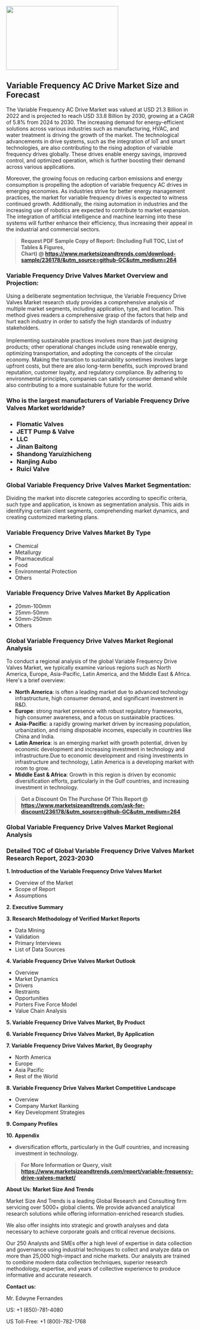 <p><img class="alignnone size-medium wp-image-20088" src="https://ffe5etoiles.com/wp-content/uploads/2024/12/MST1-300x171.png" alt="" width="300" height="171" /></p><h2>Variable Frequency AC Drive Market Size and Forecast</h2><p>The Variable Frequency AC Drive Market was valued at USD 21.3 Billion in 2022 and is projected to reach USD 33.8 Billion by 2030, growing at a CAGR of 5.8% from 2024 to 2030. The increasing demand for energy-efficient solutions across various industries such as manufacturing, HVAC, and water treatment is driving the growth of the market. The technological advancements in drive systems, such as the integration of IoT and smart technologies, are also contributing to the rising adoption of variable frequency drives globally. These drives enable energy savings, improved control, and optimized operation, which is further boosting their demand across various applications.</p><p>Moreover, the growing focus on reducing carbon emissions and energy consumption is propelling the adoption of variable frequency AC drives in emerging economies. As industries strive for better energy management practices, the market for variable frequency drives is expected to witness continued growth. Additionally, the rising automation in industries and the increasing use of robotics are expected to contribute to market expansion. The integration of artificial intelligence and machine learning into these systems will further enhance their efficiency, thus increasing their appeal in the industrial and commercial sectors.</p></p><blockquote id="" class=""><strong>Request PDF Sample Copy of Report: (Including Full TOC, List of Tables &amp; Figures, Chart)&nbsp;@&nbsp;<strong><a href="https://www.marketsizeandtrends.com/download-sample/236178/&utm_source=github-GC&utm_medium=264" target="_blank">https://www.marketsizeandtrends.com/download-sample/236178/&utm_source=github-GC&utm_medium=264</a></strong></strong></blockquote><h3 id="" class="">Variable Frequency Drive Valves Market&nbsp;Overview and Projection:</h3><p id="" class="">Using a deliberate segmentation technique, the Variable Frequency Drive Valves Market research study provides a comprehensive analysis of multiple market segments, including application, type, and location. This method gives readers a comprehensive grasp of the factors that help and hurt each industry in order to satisfy the high standards of industry stakeholders. <br /> <br />Implementing sustainable practices involves more than just designing products; other operational changes include using renewable energy, optimizing transportation, and adopting the concepts of the circular economy. Making the transition to sustainability sometimes involves large upfront costs, but there are also long-term benefits, such improved brand reputation, customer loyalty, and regulatory compliance. By adhering to environmental principles, companies can satisfy consumer demand while also contributing to a more sustainable future for the world.</p><h3 id="" class="">Who is the largest manufacturers of&nbsp;Variable Frequency Drive Valves Market worldwide?</h3><h3 class=""><p><ul><li>Flomatic Valves </li><li> JETT Pump & Valve </li><li> LLC </li><li> Jinan Baitong </li><li> Shandong Yaruizhicheng </li><li> Nanjing Aubo </li><li> Ruici Valve</li></ul></p></h3><h3 id="" class="">Global&nbsp;Variable Frequency Drive Valves Market Segmentation:</h3><p id="" class="">Dividing the market into discrete categories according to specific criteria, such type and application, is known as segmentation analysis. This aids in identifying certain client segments, comprehending market dynamics, and creating customized marketing plans.</p><h3 id="" class="">Variable Frequency Drive Valves Market&nbsp;By Type</h3><p><p><ul><li>Chemical</li><li> Metallurgy</li><li> Pharmaceutical</li><li> Food</li><li> Environmental Protection</li><li> Others</p></li></ul></p></p><h3 id="" class="">Variable Frequency Drive Valves Market&nbsp;By Application</h3><p class=""><p><ul><li>20mm-100mm</li><li> 25mm-50mm</li><li> 50mm-250mm</li><li> Others</li></ul></p></p><h3 id="" class="">Global Variable Frequency Drive Valves Market Regional Analysis</h3><p id="" class="">To conduct a regional analysis of the global Variable Frequency Drive Valves Market, we typically examine various regions such as North America, Europe, Asia-Pacific, Latin America, and the Middle East &amp; Africa. Here's a brief overview:</p><ul><li><strong>North America</strong>: is often a leading market due to advanced technology infrastructure, high consumer demand, and significant investment in R&amp;D.</li><li><strong>Europe</strong>: strong market presence with robust regulatory frameworks, high consumer awareness, and a focus on sustainable practices.</li><li><strong>Asia-Pacific</strong>: a rapidly growing market driven by increasing population, urbanization, and rising disposable incomes, especially in countries like China and India.</li><li><strong>Latin America</strong>: is an emerging market with growth potential, driven by economic development and increasing investment in technology and infrastructure.Due to economic development and rising investments in infrastructure and technology, Latin America is a developing market with room to grow.</li><li><strong>Middle East &amp; Africa</strong>: Growth in this region is driven by economic diversification efforts, particularly in the Gulf countries, and increasing investment in technology.</li></ul><blockquote id="" class=""><strong>Get a Discount On The Purchase Of This Report @ <strong><a href="https://www.marketsizeandtrends.com/ask-for-discount/236178/&utm_source=github-GC&utm_medium=264" target="_blank">https://www.marketsizeandtrends.com/ask-for-discount/236178/&utm_source=github-GC&utm_medium=264</a></strong></strong></blockquote><h3 id="" class="">Global Variable Frequency Drive Valves Market Regional Analysis</h3><h3 id="" class="">Detailed TOC of Global Variable Frequency Drive Valves Market Research Report, 2023-2030</h3><p id="" class=""><strong>1. Introduction of the Variable Frequency Drive Valves Market</strong></p><ul><li>Overview of the Market</li><li>Scope of Report</li><li>Assumptions</li></ul><p id="" class=""><strong>2. Executive Summary</strong></p><p id="" class=""><strong>3. Research Methodology of Verified Market Reports</strong></p><ul><li>Data Mining</li><li>Validation</li><li>Primary Interviews</li><li>List of Data Sources</li></ul><p id="" class=""><strong>4. Variable Frequency Drive Valves Market Outlook</strong></p><ul><li>Overview</li><li>Market Dynamics</li><li>Drivers</li><li>Restraints</li><li>Opportunities</li><li>Porters Five Force Model</li><li>Value Chain Analysis</li></ul><p id="" class=""><strong>5. Variable Frequency Drive Valves Market, By Product</strong></p><p id="" class=""><strong>6. Variable Frequency Drive Valves Market, By Application</strong></p><p id="" class=""><strong>7. Variable Frequency Drive Valves Market, By Geography</strong></p><ul><li>North America</li><li>Europe</li><li>Asia Pacific</li><li>Rest of the World</li></ul><p id="" class=""><strong>8. Variable Frequency Drive Valves Market Competitive Landscape</strong></p><ul><li>Overview</li><li>Company Market Ranking</li><li>Key Development Strategies</li></ul><p id="" class=""><strong>9. Company Profiles</strong></p><p id="" class=""><strong>10. Appendix</strong></p><ul><li>diversification efforts, particularly in the Gulf countries, and increasing investment in technology.</li></ul><blockquote id="" class=""><strong>For More Information or Query, visit <strong><strong><a href="https://www.marketsizeandtrends.com/report/variable-frequency-drive-valves-market/" target="_blank">https://www.marketsizeandtrends.com/report/variable-frequency-drive-valves-market/</a></strong></strong></strong></blockquote><p id="" class=""><strong>About Us: Market Size And Trends</strong></p><p id="" class="">Market Size And Trends is a leading Global Research and Consulting firm servicing over 5000+ global clients. We provide advanced analytical research solutions while offering information-enriched research studies.</p><p id="" class="">We also offer insights into strategic and growth analyses and data necessary to achieve corporate goals and critical revenue decisions.</p><p id="" class="">Our 250 Analysts and SMEs offer a high level of expertise in data collection and governance using industrial techniques to collect and analyze data on more than 25,000 high-impact and niche markets. Our analysts are trained to combine modern data collection techniques, superior research methodology, expertise, and years of collective experience to produce informative and accurate research.</p><p id="" class=""><strong>Contact us:</strong></p><p id="" class="">Mr. Edwyne Fernandes</p><p id="" class="">US: +1 (650)-781-4080</p><p id="" class="">US Toll-Free: +1 (800)-782-1768</p>

